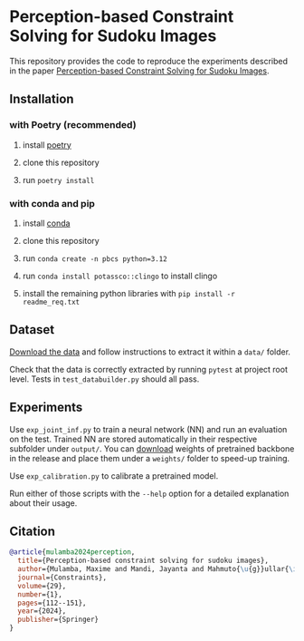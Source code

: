 # Perception-based Constraint Solving for Sudoku Images

This repository provides the code to reproduce the experiments described in the paper [Perception-based Constraint Solving for Sudoku Images](https://link.springer.com/article/10.1007/s10601-024-09372-9).


## Installation

### with Poetry (recommended)

1) install [poetry](https://python-poetry.org/docs/)

2) clone this repository

3)  run `poetry install` 

### with conda and pip

1) install [conda](https://docs.conda.io/projects/conda/en/latest/user-guide/install/index.html)

2) clone this repository

3) run `conda create -n pbcs python=3.12`

4) run `conda install potassco::clingo` to install clingo

5) install the remaining python libraries with `pip install -r readme_req.txt`

## Dataset

[Download the data](https://rdr.kuleuven.be/dataset.xhtml?persistentId=doi:10.48804/3SUHHR) and follow instructions to extract it within a `data/` folder. 

Check that the data is correctly extracted by running `pytest` at project root level. Tests in `test_databuilder.py` should all pass. 

## Experiments 

Use `exp_joint_inf.py` to train a neural network (NN) and run an evaluation on the test. Trained NN are stored automatically in their respective subfolder under `output/`. You can [download](https://github.com/CryoCardiogram/perception-based-constraint-solving/releases/tag/v0.1.0) weights of pretrained backbone in the release and place them under a `weights/` folder to speed-up training. 

Use `exp_calibration.py` to calibrate a pretrained model. 

Run either of those scripts with the `--help` option for a detailed explanation about their usage. 

## Citation

```bibtex
@article{mulamba2024perception,
  title={Perception-based constraint solving for sudoku images},
  author={Mulamba, Maxime and Mandi, Jayanta and Mahmuto{\u{g}}ullar{\i}, Ali {\.I}rfan and Guns, Tias},
  journal={Constraints},
  volume={29},
  number={1},
  pages={112--151},
  year={2024},
  publisher={Springer}
}
```
